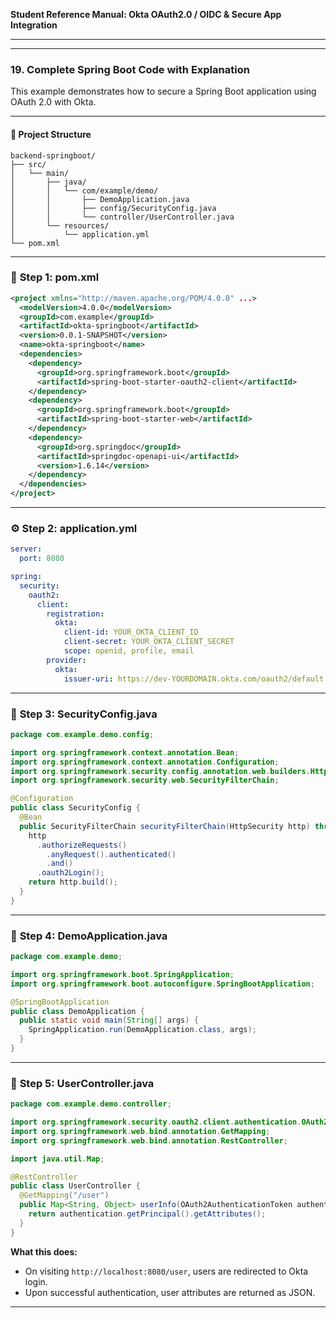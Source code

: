 **Student Reference Manual: Okta OAuth2.0 / OIDC & Secure App Integration**

---


---

### **19. Complete Spring Boot Code with Explanation**

This example demonstrates how to secure a Spring Boot application using OAuth 2.0 with Okta.

---

#### 📁 **Project Structure**

```
backend-springboot/
├── src/
│   └── main/
│       ├── java/
│       │   └── com/example/demo/
│       │       ├── DemoApplication.java
│       │       ├── config/SecurityConfig.java
│       │       └── controller/UserController.java
│       └── resources/
│           └── application.yml
└── pom.xml
```

---

### 🧱 **Step 1: pom.xml**

```xml
<project xmlns="http://maven.apache.org/POM/4.0.0" ...>
  <modelVersion>4.0.0</modelVersion>
  <groupId>com.example</groupId>
  <artifactId>okta-springboot</artifactId>
  <version>0.0.1-SNAPSHOT</version>
  <name>okta-springboot</name>
  <dependencies>
    <dependency>
      <groupId>org.springframework.boot</groupId>
      <artifactId>spring-boot-starter-oauth2-client</artifactId>
    </dependency>
    <dependency>
      <groupId>org.springframework.boot</groupId>
      <artifactId>spring-boot-starter-web</artifactId>
    </dependency>
    <dependency>
      <groupId>org.springdoc</groupId>
      <artifactId>springdoc-openapi-ui</artifactId>
      <version>1.6.14</version>
    </dependency>
  </dependencies>
</project>
```

---

### ⚙️ **Step 2: application.yml**

```yaml
server:
  port: 8080

spring:
  security:
    oauth2:
      client:
        registration:
          okta:
            client-id: YOUR_OKTA_CLIENT_ID
            client-secret: YOUR_OKTA_CLIENT_SECRET
            scope: openid, profile, email
        provider:
          okta:
            issuer-uri: https://dev-YOURDOMAIN.okta.com/oauth2/default
```

---

### 🔐 **Step 3: SecurityConfig.java**

```java
package com.example.demo.config;

import org.springframework.context.annotation.Bean;
import org.springframework.context.annotation.Configuration;
import org.springframework.security.config.annotation.web.builders.HttpSecurity;
import org.springframework.security.web.SecurityFilterChain;

@Configuration
public class SecurityConfig {
  @Bean
  public SecurityFilterChain securityFilterChain(HttpSecurity http) throws Exception {
    http
      .authorizeRequests()
        .anyRequest().authenticated()
        .and()
      .oauth2Login();
    return http.build();
  }
}
```

---

### 📘 **Step 4: DemoApplication.java**

```java
package com.example.demo;

import org.springframework.boot.SpringApplication;
import org.springframework.boot.autoconfigure.SpringBootApplication;

@SpringBootApplication
public class DemoApplication {
  public static void main(String[] args) {
    SpringApplication.run(DemoApplication.class, args);
  }
}
```

---

### 👤 **Step 5: UserController.java**

```java
package com.example.demo.controller;

import org.springframework.security.oauth2.client.authentication.OAuth2AuthenticationToken;
import org.springframework.web.bind.annotation.GetMapping;
import org.springframework.web.bind.annotation.RestController;

import java.util.Map;

@RestController
public class UserController {
  @GetMapping("/user")
  public Map<String, Object> userInfo(OAuth2AuthenticationToken authentication) {
    return authentication.getPrincipal().getAttributes();
  }
}
```

**What this does:**

* On visiting `http://localhost:8080/user`, users are redirected to Okta login.
* Upon successful authentication, user attributes are returned as JSON.

---


